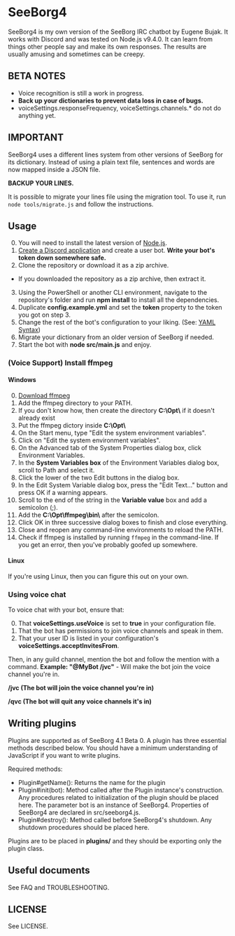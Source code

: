 # SeeBorg4

SeeBorg4 is my own version of the SeeBorg IRC chatbot by Eugene Bujak.
It works with Discord and was tested on Node.js v9.4.0.
It can learn from things other people say and make its own responses.
The results are usually amusing and sometimes can be creepy.

## BETA NOTES

* Voice recognition is still a work in progress.
* **Back up your dictionaries to prevent data loss in case of bugs.**
* voiceSettings.responseFrequency, voiceSettings.channels.* do not do anything yet.

## IMPORTANT

SeeBorg4 uses a different lines system from other versions of SeeBorg for its dictionary. Instead of using a plain text file, sentences and words are now mapped inside a JSON file.

__BACKUP YOUR LINES.__

It is possible to migrate your lines file using the migration tool. To use it, run `node tools/migrate.js`
and follow the instructions. 

## Usage

0. You will need to install the latest version of [Node.js](https://nodejs.org/en/).
1. [Create a Discord application](https://discordapp.com/developers/applications/me) and create a user bot.  **Write your bot's token down somewhere safe.**
2. Clone the repository or download it as a zip archive.
  - If you downloaded the repository as a zip archive, then extract it.
3. Using the PowerShell or another CLI environment, navigate to the repository's folder and run **npm install** to install all the dependencies.
4. Duplicate **config.example.yml** and set the **token** property to the token you got on step 3.
5. Change the rest of the bot's configuration to your liking. (See: [YAML Syntax](https://learn.getgrav.org/advanced/yaml))
6. Migrate your dictionary from an older version of SeeBorg if needed.
7. Start the bot with **node src/main.js** and enjoy.

### (Voice Support) Install ffmpeg

#### Windows

0. [Download ffmpeg](https://www.ffmpeg.org/download.html)
1. Add the ffmpeg directory to your PATH.
  0. If you don't know how, then create the directory **C:\\Opt\\** if it doesn't already exist
  1. Put the ffmpeg dictory inside **C:\\Opt\\**
  2. On the Start menu, type "Edit the system environment variables".
  3. Click on "Edit the system environment variables".
  4. On the Advanced tab of the System Properties dialog box, click Environment Variables.
  5. In the **System Variables box** of the Environment Variables dialog box, scroll to Path and select it.
  6. Click the lower of the two Edit buttons in the dialog box.
  7. In the Edit System Variable dialog box, press the "Edit Text..." button and press OK if a warning appears.
  8. Scroll to the end of the string in the **Variable value** box and add a semicolon (;).
  9. Add the **C:\\Opt\\ffmpeg\\bin\\** after the semicolon.
  10. Click OK in three successive dialog boxes to finish and close everything.
2. Close and reopen any command-line environments to reload the PATH.
3. Check if ffmpeg is installed by running `ffmpeg` in the command-line. If you get an error, then you've probably goofed up somewhere.

#### Linux

If you're using Linux, then you can figure this out on your own.

### Using voice chat

To voice chat with your bot, ensure that:

0. That **voiceSettings.useVoice** is set to **true** in your configuration file.
1. That the bot has permissions to join voice channels and speak in them.
2. That your user ID is listed in your configuration's **voiceSettings.acceptInvitesFrom**.

Then, in any guild channel, mention the bot and follow the mention with a command.
**Example: "@MyBot /jvc"** - Will make the bot join the voice channel you're in.

**/jvc (The bot will join the voice channel you're in)**

**/qvc (The bot will quit any voice channels it's in)**

## Writing plugins

Plugins are supported as of SeeBorg 4.1 Beta 0. A plugin has three essential methods described below.
You should have a minimum understanding of JavaScript if you want to write plugins.

Required methods:
  - Plugin#getName(): Returns the name for the plugin
  - Plugin#init(bot): Method called after the Plugin instance's construction. Any procedures related to initialization of the plugin should be placed here. The parameter bot is an instance of SeeBorg4. Properties of SeeBorg4 are declared in src/seeborg4.js.
  - Plugin#destroy(): Method called before SeeBorg4's shutdown. Any shutdown procedures should be placed here.

Plugins are to be placed in **plugins/** and they should be exporting only the plugin class.

## Useful documents

See FAQ and TROUBLESHOOTING.

## LICENSE

See LICENSE.